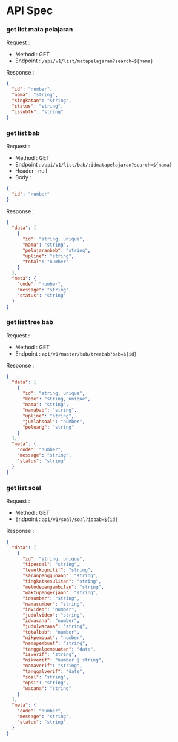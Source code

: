 # API Spec

### get list mata pelajaran

Request :

- Method : GET
- Endpoint : `/api/v1/list/matapelajaran?search=${nama}`

Response :

```json
{
  "id": "number",
  "nama": "string",
  "singkatan": "string",
  "status": "string",
  "issubtk": "string"
}
```

### get list bab

Request :

- Method : GET
- Endpoint : `/api/v1/list/bab/:idmatapelajaran?search=${nama}`
- Header : null
- Body :

```json
{
  "id": "number"
}
```

Response :

```json
{
  "data": [
    {
      "id": "string, unique",
      "nama": "string",
      "pelajaranbab": "string",
      "upline": "string",
      "total": "number"
    }
  ],
  "meta": {
    "code": "number",
    "message": "string",
    "status": "string"
  }
}
```

### get list tree bab

Request :

- Method : GET
- Endpoint : `api/v1/master/bab/treebab?bab=${id}`

Response :

```json
{
  "data": [
    {
      "id": "string, unique",
      "kode": "string, unique",
      "nama": "string",
      "namabab": "string",
      "upline": "string",
      "jumlahsoal": "number",
      "peluang": "string"
    }
  ],
  "meta": {
    "code": "number",
    "message": "string",
    "status": "string"
  }
}
```

### get list soal

Request :

- Method : GET
- Endpoint : `api/v1/soal/soal?idbab=${id}`

Response :

```json
{
  "data": [
    {
      "id": "string, unique",
      "tipesoal": "string",
      "levelkognitif": "string",
      "saranpenggunaan": "string",
      "tingkatkesulitan": "string",
      "metodepengambilan": "string",
      "waktupengerjaan": "string",
      "idsumber": "string",
      "namasumber": "string",
      "idvideo": "number",
      "judulvideo": "string",
      "idwacana": "number",
      "judulwacana": "string",
      "totalbab": "number",
      "nikpembuat": "number",
      "namapembuat": "string",
      "tanggalpembuatan": "date",
      "isverif": "string",
      "nikverif": "number | string",
      "namaverif": "string",
      "tanggalverif": "date",
      "soal": "string",
      "opsi": "string",
      "wacana": "string"
    }
  ],
  "meta": {
    "code": "number",
    "message": "string",
    "status": "string"
  }
}
```
